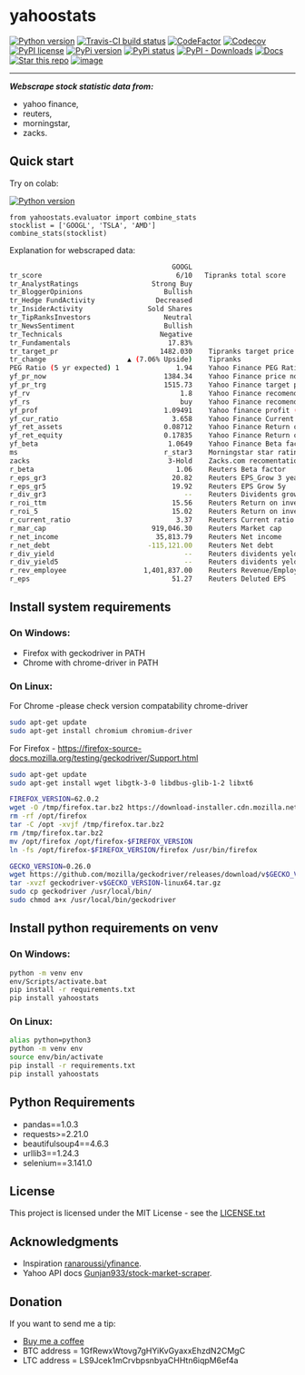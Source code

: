 yahoostats
==========

[![Python version](https://img.shields.io/badge/python-3.6+-blue.svg?style=flat)](https://pypi.python.org/pypi/yahoostats)
[![Travis-CI build status](https://travis-ci.com/hristo-mavrodiev/yahoostats.svg?token=vBVcih17gwYqyFBxLbq6&branch=master)](https://travis-ci.com/hristo-mavrodiev/yahoostats)
[![CodeFactor](https://www.codefactor.io/repository/github/hristo-mavrodiev/yahoostats/badge?s=4287dd473da0f3410b9a839151234c95fb6c8946)](https://www.codefactor.io/repository/github/hristo-mavrodiev/yahoostats)
[![Codecov](https://codecov.io/gh/hristo-mavrodiev/yahoostats/branch/master/graph/badge.svg?token=XPWG1SQYK5)](https://codecov.io/gh/hristo-mavrodiev/yahoostats)
[![PyPI license](https://img.shields.io/pypi/l/ansicolortags.svg?style=flat)](https://pypi.python.org/pypi/yahoostats)
[![PyPi version](https://img.shields.io/pypi/v/yahoostats)](https://pypi.python.org/pypi/yahoostats)
[![PyPi status](https://img.shields.io/pypi/status/yahoostats)](https://pypi.python.org/pypi/yahoostats)
[![PyPI - Downloads](https://img.shields.io/pypi/dm/yahoostats)](https://pypi.python.org/pypi/yahoostats)
[![Docs](https://img.shields.io/badge/Docs-Documentation-green)](https://hristo-mavrodiev.github.io/yahoostats/)
[![Star this repo](https://img.shields.io/github/stars/hristo-mavrodiev/yahoostats)](https://github.com/hristo-mavrodiev/yahoostats)
[![image](https://img.shields.io/badge/Donate-Buy_me_a_coffee-blue.svg)](https://www.buymeacoffee.com/hristomavrodiev)


------------------------------------------------------------------------

***Webscrape stock statistic data from:***
* yahoo finance,
* reuters,
* morningstar,
* zacks.

Quick start
-----------

Try on colab:

[![Python version](https://colab.research.google.com/assets/colab-badge.svg?style=flat)](https://colab.research.google.com/drive/1ISvV7DdK_W_ySwRxSKfDyna6ZsMzQnAb?usp=sharing)

``` {.sourceCode .Python}
from yahoostats.evaluator import combine_stats
stocklist = ['GOOGL', 'TSLA', 'AMD']
combine_stats(stocklist)
```

Explanation for webscraped data:

``` bash
                                        GOOGL
tr_score                                 6/10   Tipranks total score
tr_AnalystRatings                  Strong Buy
tr_BloggerOpinions                    Bullish
tr_Hedge FundActivity               Decreased
tr_InsiderActivity                Sold Shares
tr_TipRanksInvestors                  Neutral
tr_NewsSentiment                      Bullish
tr_Technicals                        Negative
tr_Fundamentals                        17.83%
tr_target_pr                         1482.030    Tipranks target price after 12 months
tr_change                    ▲ (7.06% Upside)    Tipranks
PEG Ratio (5 yr expected) 1              1.94    Yahoo Finance PEG Ratio
yf_pr_now                             1384.34    Yahoo Finance price now
yf_pr_trg                             1515.73    Yahoo Finance target price
yf_rv                                     1.8    Yahoo Finance recomendation score
yf_rs                                     buy    Yahoo Finance recomendation
yf_prof                               1.09491    Yahoo finance profit (target/current price)
yf_cur_ratio                            3.658    Yahoo Finance Current ratio
yf_ret_assets                         0.08712    Yahoo Finance Return on assets
yf_ret_equity                         0.17835    Yahoo Finance Return on equity
yf_beta                                1.0649    Yahoo Finance Beta factor
ms                                    r_star3    Morningstar star rating [0-5]stars
zacks                                  3-Hold    Zacks.com recomentations
r_beta                                   1.06    Reuters Beta factor
r_eps_gr3                               20.82    Reuters EPS_Grow 3 years
r_eps_gr5                               19.92    Reuters EPS Grow 5y
r_div_gr3                                  --    Reuters Dividents grow 3y
r_roi_ttm                               15.56    Reuters Return on investment TTM
r_roi_5                                 15.02    Reuters Return on investment 5years
r_current_ratio                          3.37    Reuters Current ratio
r_mar_cap                          919,046.30    Reuters Market cap
r_net_income                        35,813.79    Reuters Net income
r_net_debt                        -115,121.00    Reuters Net debt
r_div_yield                                --    Reuters dividents yeld
r_div_yield5                               --    Reuters dividents yeld 5 years
r_rev_employee                   1,401,837.00    Reuters Revenue/Employee
r_eps                                   51.27    Reuters Deluted EPS
```


Install system requirements
---------------------------

### On Windows:

  -   Firefox with geckodriver in PATH
  -   Chrome with chrome-driver in PATH

### On Linux:

For Chrome -please check version compatability chrome-driver

``` bash
sudo apt-get update
sudo apt-get install chromium chromium-driver
```

For Firefox -
<https://firefox-source-docs.mozilla.org/testing/geckodriver/Support.html>

``` bash
sudo apt-get update
sudo apt-get install wget libgtk-3-0 libdbus-glib-1-2 libxt6

FIREFOX_VERSION=62.0.2 
wget -O /tmp/firefox.tar.bz2 https://download-installer.cdn.mozilla.net/pub/firefox/releases/$FIREFOX_VERSION/linux-x86_64/en-US/firefox-$FIREFOX_VERSION.tar.bz2
rm -rf /opt/firefox 
tar -C /opt -xvjf /tmp/firefox.tar.bz2 
rm /tmp/firefox.tar.bz2 
mv /opt/firefox /opt/firefox-$FIREFOX_VERSION 
ln -fs /opt/firefox-$FIREFOX_VERSION/firefox /usr/bin/firefox

GECKO_VERSION=0.26.0
wget https://github.com/mozilla/geckodriver/releases/download/v$GECKO_VERSION/geckodriver-v$GECKO_VERSION-linux64.tar.gz  
tar -xvzf geckodriver-v$GECKO_VERSION-linux64.tar.gz   
sudo cp geckodriver /usr/local/bin/
sudo chmod a+x /usr/local/bin/geckodriver
```

Install python requirements on venv
-----------------------------------

### On Windows:

``` bash
python -m venv env
env/Scripts/activate.bat
pip install -r requirements.txt
pip install yahoostats
```

### On Linux:

``` bash
alias python=python3
python -m venv env
source env/bin/activate
pip install -r requirements.txt
pip install yahoostats
```

Python Requirements
-------------------

-   pandas==1.0.3
-   requests&gt;=2.21.0
-   beautifulsoup4==4.6.3
-   urllib3==1.24.3
-   selenium==3.141.0

License
-------

This project is licensed under the MIT License - see the
[LICENSE.txt](LICENSE.txt)

Acknowledgments
---------------

-   Inspiration
    [ranaroussi/yfinance](https://github.com/ranaroussi/yfinance).
-   Yahoo API docs
    [Gunjan933/stock-market-scraper](https://github.com/Gunjan933/stock-market-scraper).

Donation
--------

If you want to send me a tip:

-   [Buy me a coffee](https://www.buymeacoffee.com/hristomavrodiev)
-   BTC address = 1GfRewxWtovg7gHYiKvGyaxxEhzdN2CMgC
-   LTC address = LS9Jcek1mCrvbpsnbyaCHHtn6iqpM6ef4a

